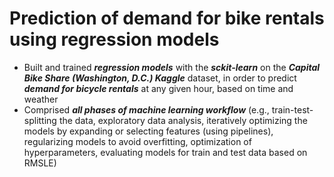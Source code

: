# Prediction of demand for bike rentals using regression models

- Built and trained ***regression models*** with the ***sckit-learn*** on the ***Capital Bike Share (Washington, D.C.) Kaggle*** dataset, in order to predict ***demand for bicycle rentals*** at any given hour, based on time and weather
- Comprised ***all phases of machine learning workflow*** (e.g., train-test-splitting the data, exploratory data analysis, iteratively optimizing the models by expanding or selecting features (using pipelines), regularizing models to avoid overfitting, optimization of hyperparameters, evaluating models for train and test data based on RMSLE)
